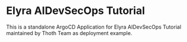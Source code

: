 # Elyra AIDevSecOps Tutorial

This is a standalone ArgoCD Application for Elyra AIDevSecOps Tutorial maintained by Thoth Team as deployment example.
